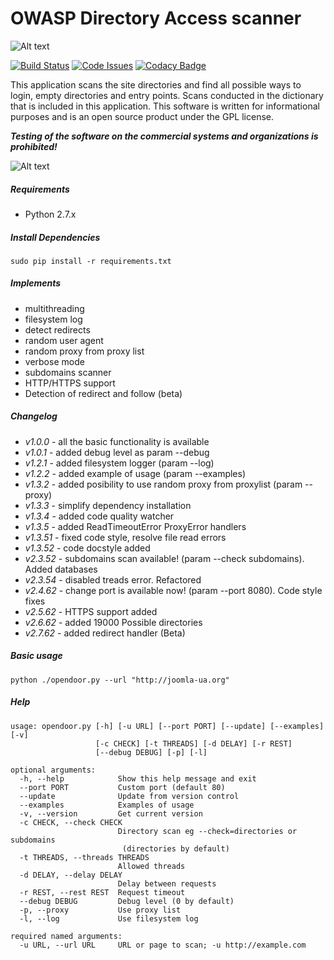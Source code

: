 OWASP Directory Access scanner
==================================
![Alt text](http://dl2.joxi.net/drive/2016/08/04/0001/0378/90490/90/4b4470c268.jpg "Hackware")

[![Build Status](https://travis-ci.org/stanislav-web/OpenDoor.svg?branch=master)](https://travis-ci.org/stanislav-web/OpenDoor) [![Code Issues](https://www.quantifiedcode.com/api/v1/project/19d4e9523661432c8fcdc640c1000f94/badge.svg)](https://www.quantifiedcode.com/app/project/19d4e9523661432c8fcdc640c1000f94) [![Codacy Badge](https://api.codacy.com/project/badge/Grade/edc54f96aa9748979f59d414daa978c6)](https://www.codacy.com/app/stanisov/OpenDoor?utm_source=github.com&amp;utm_medium=referral&amp;utm_content=stanislav-web/OpenDoor&amp;utm_campaign=Badge_Grade)

This application scans the site directories and find all possible ways to login, empty directories and entry points.
Scans conducted in the dictionary that is included in this application.
This software is written for informational purposes and is an open source product under the GPL license.

***Testing of the software on the commercial systems and organizations is prohibited!***

![Alt text](http://dl2.joxi.net/drive/2016/08/12/0001/0378/90490/90/25658c11fe.jpg "OpenDoor")


##### Requirements
* Python 2.7.x

##### Install Dependencies
```
sudo pip install -r requirements.txt
```

##### Implements
* multithreading
* filesystem log
* detect redirects
* random user agent
* random proxy from proxy list
* verbose mode
* subdomains scanner
* HTTP/HTTPS support
* Detection of redirect and follow (beta)

##### Changelog
* *v1.0.0* - all the basic functionality is available
* *v1.0.1* - added debug level as param --debug
* *v1.2.1* - added filesystem logger (param --log)
* *v1.2.2* - added example of usage (param --examples)
* *v1.3.2* - added posibility to use random proxy from proxylist (param --proxy)
* *v1.3.3* - simplify dependency installation    
* *v1.3.4* - added code quality watcher    
* *v1.3.5* - added ReadTimeoutError ProxyError handlers
* *v1.3.51* - fixed code style, resolve file read errors
* *v1.3.52* - code docstyle added
* *v2.3.52* - subdomains scan available! (param --check subdomains). Added databases
* *v2.3.54* - disabled treads error. Refactored
* *v2.4.62* - change port is available now! (param --port 8080). Code style fixes
* *v2.5.62* - HTTPS support added
* *v2.6.62* - added 19000 Possible directories
* *v2.7.62* - added redirect handler (Beta)

##### Basic usage
```
python ./opendoor.py --url "http://joomla-ua.org"
```
##### Help
```
usage: opendoor.py [-h] [-u URL] [--port PORT] [--update] [--examples] [-v]
                   [-c CHECK] [-t THREADS] [-d DELAY] [-r REST]
                   [--debug DEBUG] [-p] [-l]

optional arguments:
  -h, --help            Show this help message and exit
  --port PORT           Custom port (default 80)
  --update              Update from version control
  --examples            Examples of usage
  -v, --version         Get current version
  -c CHECK, --check CHECK
                        Directory scan eg --check=directories or subdomains
                         (directories by default)
  -t THREADS, --threads THREADS
                        Allowed threads
  -d DELAY, --delay DELAY
                        Delay between requests
  -r REST, --rest REST  Request timeout
  --debug DEBUG         Debug level (0 by default)
  -p, --proxy           Use proxy list
  -l, --log             Use filesystem log

required named arguments:
  -u URL, --url URL     URL or page to scan; -u http://example.com
```
